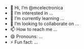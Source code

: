 - 👋 Hi, I’m @mcelectronica
- 👀 I’m interested in ...
- 🌱 I’m currently learning ...
- 💞️ I’m looking to collaborate on ...
- 📫 How to reach me ...
- 😄 Pronouns: ...
- ⚡ Fun fact: ...

<!---
mcelectronica/mcelectronica is a ✨ special ✨ repository because its `README.md` (this file) appears on your GitHub profile.
You can click the Preview link to take a look at your changes.
--->

